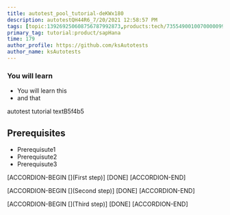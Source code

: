 ```yaml
---
title: autotest_pool_tutorial-deKWx180
description: autotestQH44R6_7/20/2021 12:58:57 PM
tags: [topic:139269250608756787992873,products:tech/73554900100700000996,tutorial:experience/advanced]
primary_tag: tutorial:product/sapHana
time: 179
author_profile: https://github.com/ksAutotests
author_name: ksAutotests
---
```

### You will learn
- You will learn this
- and that

autotest tutorial textB5f4b5

## Prerequisites
- Prerequisute1
- Prerequisute2
- Prerequisute3

[ACCORDION-BEGIN [](First step)]
[DONE]
[ACCORDION-END]

[ACCORDION-BEGIN [](Second step)]
[DONE]
[ACCORDION-END]

[ACCORDION-BEGIN [](Third step)]
[DONE]
[ACCORDION-END]

